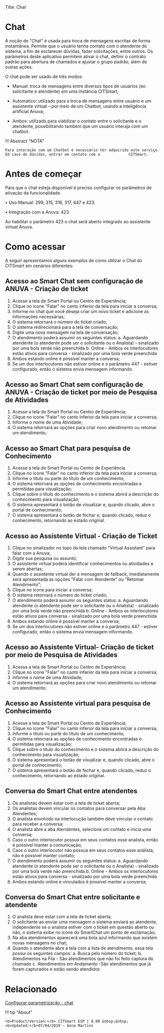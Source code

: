 Title: Chat
# Chat

A noção de "Chat" é usada para troca de mensagens escritas de forma instantânea.
Permite que o usuário tenha contato com o atendente do sistema, a fim de
esclarecer dúvidas, fazer solicitações, entre outros. Os parâmetros deste
aplicativo permitem ativar o chat, definir o contrato padrão para abertura de
chamados e ajustar o grupo padrão, além de outras ações.

O chat pode ser usado de três modos:

-   Manual: troca de mensagens entre diversos tipos de usuários (ex: solicitante
    e atendente) em uma instância CITSmart;

-   Automático: utilizado para a troca de mensagens entre usuário e um
    assistente virtual – por meio de um Chatbot, usando a inteligência
    artificial Anuva;

-   Ambos: utilizado para viabilizar o contato entre o solicitante e o
    atendente, possibilitando também que um usuário interaja com um chatbot.

!!! Abstract "NOTA"
    
    Para interação com um Chatbot é necessário ter adquirido este serviço. Em caso de dúvidas, entrar em contato com a             CITSmart.

# Antes de começar

Para que o chat esteja disponível é preciso configurar os parâmetros de ativação da funcionalidade.

•	Uso Manual: 299, 315, 316, 317, 447 e 423.

•	Integração com a Anuva: 423

Ao habilitar o parâmetro 423 o chat será aberto integrado ao assistente virtual Anuva.

# Como acessar

A seguir apresentamos alguns exemplos de como utilizar o Chat do CITSmart em cenários diferentes:

## Acesso ao Smart Chat sem configuração de ANUVA - Criação de ticket

1. Acesse a tela de Smart Portal ou Centro de Experiência;
2. Clique no ícone "Falar" no canto inferior da tela para iniciar a conversa;
3. Informe no chat que você deseja criar um novo ticket e adicione as informações necessárias;
4. O sistema retornará o número do ticket criado;
5. O sistema redirecionará para a tela de conversação;
6. Digite uma nova mensagem na tela de conversação;
7. O atendimento poderá assumir os seguintes status:
   a. Aguardando atendente (o atendente pode ser o solicitante ou o Analista) - sinalizado por uma bola verde não preenchida
   b. Online - Ambos os interlocutores estão ativos para conversa - sinalizado por uma bola verde preenchida
8. Ambos estando online é possível manter a conversa;
9. Se um dos interlocutores não estiver online e o parâmetro 447 - estiver configurado, então o sistema envia mensagem informando.

## Acesso ao Smart Chat sem configuração de ANUVA - Criação de ticket por meio de Pesquisa de Atividades

1. Acesse a tela de Smart Portal ou Centro de Experiência;
2. Clique no ícone "Falar" no canto inferior da tela para iniciar a conversa;
3. Informe o nome de uma Atividade;
4. O sistema retornará as opções para criar novo atendimento ou retomar um atendimento;

## Acesso ao Smart Chat para pesquisa de Conhecimento

1. Acesse a tela de Smart Portal ou Centro de Experiência
2. Clique no ícone "Falar" no canto inferior da tela para iniciar a conversa;
3. Informe o título ou parte do título de um conhecimento;
4. O sistema retornará as opções de conhecimento encontradas e permitidas para visualização;
5. Clique sobre o título do conhecimento e o sistema abrirá a descrição do conhecimento para visualização;
6. O sistema apresentará o botão de visualizar e, quando clicado, abre o portal de conhecimento;
7. O sistema apresentará o botão de fechar e, quando clicado, reduz o conhecimento, retornando ao estado original.

## Acesso ao Assistente Virtual - Criação de Ticket

1. Clique no sinalizador no topo da tela chamado "Virtual Assistant" para falar com a Anuva;
2. Digite sua pesquisa ou assunto;
3. O assistente virtual poderá identificar conhecimentos ou atividades a serem abertas;
4. Quando o assistente virtual der a mensagem de fallback, imediatamente será apresentada as opções "Falar com Atendente" ou "Retomar Atendimento";
5. Clique no ícone para iniciar a conversa;
6. O sistema retornará o número do ticket criado;
7. O atendimento poderá assumir os seguintes status:
   a. Aguardando atendente (o atendente pode ser o solicitante ou o Analista) - sinalizado por uma bola verde não preenchida
   b. Online - Ambos os interlocutores estão ativos para conversa - sinalizado por uma bola verde preenchida
8. Ambos estando online é possível manter a conversa;
9. Se um dos interlocutores não estiver online e o parâmetro 447 - estiver configurado, então o sistema envia mensagem informando.

## Acesso ao Assistente Virtual- Criação de ticket por meio de Pesquisa de Atividades

1. Acessa a tela de Smart Portal ou Centro de Experiência;
2. Clique no ícone "Falar" no canto inferior da tela para iniciar a conversa;
3. Informe o nome de uma Atividade;
4. O sistema retornará as opções para criar novo atendimento ou retomar um atendimento;

## Acesso ao Assistente virtual para pesquisa de Conhecimento

1. Acesse a tela de Smart Portal ou Centro de Experiência;
2. Clique no ícone "Falar" no canto inferior da tela para iniciar a conversa;
3. Informe o título ou parte do título de um conhecimento;
4. O sistema retornará as opções de conhecimento encontradas e permitidas para visualização;
5. Clique sobre o título do conhecimento e o sistema abrirá a descrição do conhecimento para visualização;
6. O sistema apresentará o botão de visualizar e, quando clicado, abre o portal de conhecimento;
7. O sistema apresentará o botão de fechar e, quando clicado, reduz o conhecimento, retornando ao estado original.

## Conversa do Smart Chat entre atendentes

1. Os analistas devem estar com a tela de ticket aberta;
2. Os analistas devem vincular os contatos para conversar pela Aba Atendentes;
3. O analista envolvido na interlocução também deve vincular o contato para receber a conversa;
4. O analista abre a aba Atendentes, seleciona um contato e inicia uma conversa;
5. Caso o outro interlocutor possua em seus contatos esse analista, então é possível manter a comunicação;
6. Caos o outro interlocutor não possua em seus contatos esse analista, não é possível manter contato;
7. O atendimento poderá assumir os seguintes status:
   a. Aguardando atendente (o atendente pode ser o solicitante ou o Analista) - sinalizado por uma bola verde não preenchida
   b. Online - Ambos os interlocutores estão ativos para conversa - sinalizado por uma bola verde preenchida
8. Ambos estando online e vinculados é possível manter a conversa;

## Conversa do Smart Chat entre solicitante e atendente

1. O analista deve estar com a tela de ticket aberta;
2. O solicitante ao enviar uma mensagem o sistema enviará ao atendente, independente se o analista estiver com o ticket em questão aberto ou não, o sistema exibe no ícone do SmartChat um ponto de exclamação;
3. Na aba atendimentos aparecerá uma bola azul informando que existem novas mensagens no chat;
4. Quando o atendente abre a tela com a lista de atendimento, essa tela possui os seguintes campos:
   a. Busca pelo número do ticket;
   b. Atendimentos na Fila - São atendimentos que não foi feito captura do chamado
   c. Atendimentos em Andamento -São atendimentos que já foram capturados e estão sendo atendidos

# Relacionado

[Configurar parametrização - chat](/pt-br/citsmart-platform-8/platform-administration/parameters-list/configure-parametrization-chat.html)


!!! tip "About"

    <b>Product/Version:</b> CITSmart ESP | 8.00 &nbsp;&nbsp;
    <b>Updated:</b>07/04/2019 – Anna Martins
